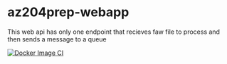 # az204prep-webapp

This web api has only one endpoint that recieves faw file to process and then sends a message to a queue


[![Docker Image CI](https://github.com/vladimir-shirmanov/az204prep-webapp/actions/workflows/docker-image.yml/badge.svg)](https://github.com/vladimir-shirmanov/az204prep-webapp/actions/workflows/docker-image.yml)
